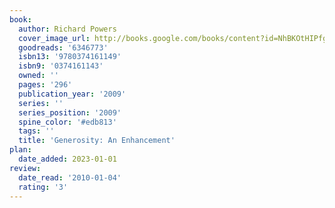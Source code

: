 ```yaml
---
book:
  author: Richard Powers
  cover_image_url: http://books.google.com/books/content?id=NhBKOtHIPfgC&printsec=frontcover&img=1&zoom=1&edge=curl&source=gbs_api
  goodreads: '6346773'
  isbn13: '9780374161149'
  isbn9: '0374161143'
  owned: ''
  pages: '296'
  publication_year: '2009'
  series: ''
  series_position: '2009'
  spine_color: '#edb813'
  tags: ''
  title: 'Generosity: An Enhancement'
plan:
  date_added: 2023-01-01
review:
  date_read: '2010-01-04'
  rating: '3'
---
```

